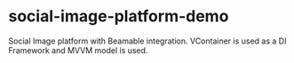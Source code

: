 # social-image-platform-demo
Social Image platform with Beamable integration. VContainer is used as a DI Framework and MVVM model is used.
